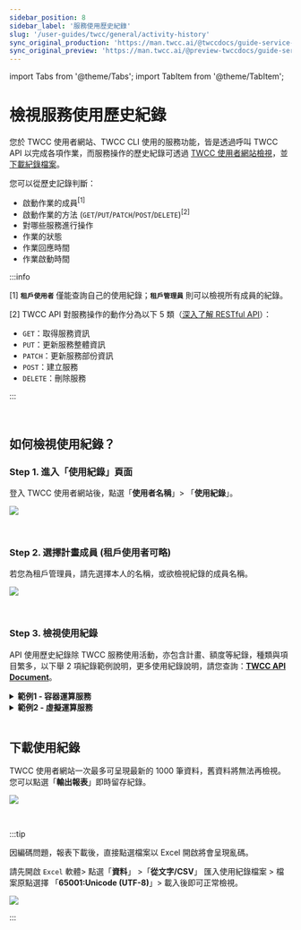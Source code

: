 ```yaml
---
sidebar_position: 8
sidebar_label: '服務使用歷史紀錄'
slug: '/user-guides/twcc/general/activity-history'
sync_original_production: 'https://man.twcc.ai/@twccdocs/guide-service-user-activity-history-zh' 
sync_original_preview: 'https://man.twcc.ai/@preview-twccdocs/guide-service-user-activity-history-zh' 
---
```


import Tabs from '@theme/Tabs';
import TabItem from '@theme/TabItem';

# 檢視服務使用歷史紀錄

您於 TWCC 使用者網站、TWCC CLI 使用的服務功能，皆是透過呼叫 TWCC API 以完成各項作業，而服務操作的歷史紀錄可透過 [TWCC 使用者網站檢視](#如何檢視使用紀錄)，並[下載紀錄檔案](#下載使用紀錄)。

您可以從歷史記錄判斷：

- 啟動作業的成員<sup>[1]</sup>
- 啟動作業的方法 (`GET`/`PUT`/`PATCH`/`POST`/`DELETE`)<sup>[2]</sup>
- 對哪些服務進行操作
- 作業的狀態
- 作業回應時間
- 作業啟動時間

:::info

[1] **`租戶使用者`** 僅能查詢自己的使用紀錄；**`租戶管理員`** 則可以檢視所有成員的紀錄。

[2] TWCC API 對服務操作的動作分為以下 5 類（[<ins>深入了解 RESTful API</ins>](https://zh.wikipedia.org/wiki/%E8%A1%A8%E7%8E%B0%E5%B1%82%E7%8A%B6%E6%80%81%E8%BD%AC%E6%8D%A2)）：
- `GET`：取得服務資訊
- `PUT`：更新服務整體資訊
- `PATCH`：更新服務部份資訊
- `POST`：建立服務
- `DELETE`：刪除服務

:::

<br/>


## 如何檢視使用紀錄？

### Step 1. 進入「使用紀錄」頁面

登入 TWCC 使用者網站後，點選「**使用者名稱**」> 「**使用紀錄**」。

![](https://cos.twcc.ai/SYS-MANUAL/uploads/upload_645207cc9ccf3e11a9fe98183549b3a6.png)

<br/>

### Step 2. 選擇計畫成員 (租戶使用者可略)

若您為租戶管理員，請先選擇本人的名稱，或欲檢視紀錄的成員名稱。

![](https://cos.twcc.ai/SYS-MANUAL/uploads/upload_96e7fb16ab8f6b92582ea3f752063e91.png)

<br/>

### Step 3. 檢視使用紀錄

API 使用歷史紀錄除 TWCC 服務使用活動，亦包含計畫、額度等紀錄，種類與項目繁多，以下舉 2 項紀錄範例說明，更多使用紀錄說明，請您查詢：**[TWCC API Document](/docs/api/CCS)**。

<details>

<summary><b>範例1 - 容器運算服務</b></summary>

- 使用紀錄：如下表
- 紀錄說明：使用者於 `2021/07/21 14:45` 提出 **建立** (`POST`) **容器** (`k8s-taichung-default/sites`) 的請求，API 回應接收作業時間為 `0.746` 秒，請求成功 (`201`)，系統即將開始建立容器作業。

| 方法 | 路徑 | 狀態碼 |回應時間 (秒) |請求時間 |
| -------- | -------- | -------- |-------- |-------- |
| POST    | http://apigateway.twcc.ai:8000/api/v2/k8s-taichung-default/sites/     | 201     |0.746     |2021-07-21 14:45    |

</details>

<div style={{'height':'8px'}}></div>

<details>

<summary><b>範例2 - 虛擬運算服務</b></summary>

- 使用紀錄：如下表
- 紀錄說明：使用者於 `2021/07/21 22:20` 提出 **刪除** (`DELETE`) **虛擬運算個體 (ID: 1986546)** (`openstack-taichung-default-2/sites/1986546`) 的請求，API 回應接收作業時間為 `0.263` 秒，請求成功 (`200`)，系統即將開始刪除個體作業。

| 方法 | 路徑 | 狀態碼 |回應時間 (秒) |請求時間 |
| -------- | -------- | -------- |-------- |-------- |
| DELETE    | 	http://apigateway.twcc.ai:8000/api/v3/openstack-taichung-default-2/sites/1986546/     | 200     |0.263     |2021-07-21 22:20    |

</details>

<br/>


## 下載使用紀錄

TWCC 使用者網站一次最多可呈現最新的 1000 筆資料，舊資料將無法再檢視。您可以點選「**輸出報表**」即時留存紀錄。

![](https://cos.twcc.ai/SYS-MANUAL/uploads/upload_5b367455ed76e27b9349159ab21f8f2e.png)

<br/>

:::tip

因編碼問題，報表下載後，直接點選檔案以 Excel 開啟將會呈現亂碼。

請先開啟 `Excel` 軟體> 點選「**資料**」 >「**從文字/CSV**」 匯入使用紀錄檔案 > 檔案原點選擇 「**65001:Unicode (UTF-8)**」> 載入後即可正常檢視。

![](https://cos.twcc.ai/SYS-MANUAL/uploads/upload_53e0296e819d45e4da8b39c60d17c44c.png)

:::
